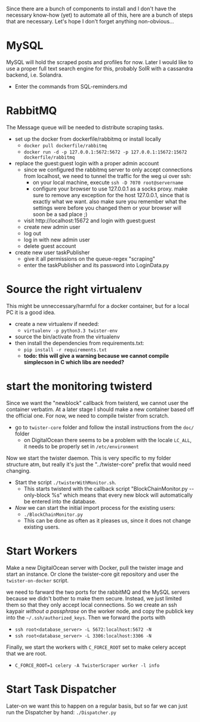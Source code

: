 Since there are a bunch of components to install and I don't have the necessary know-how (yet) to automate all of this, here are a bunch of steps that are necessary.
Let's hope I don't forget anything non-obvious...

# MySQL
MySQL will hold the scraped posts and profiles for now.
Later I would like to use a proper full text search engine for this, probably SolR with a cassandra backend, i.e. Solandra.
* Enter the commands from SQL-reminders.md

# RabbitMQ
The Message queue will be needed to distribute scraping tasks.
* set up the docker from dockerfile/rabbitmq or install locally
    * `docker pull dockerfile/rabbitmq`
    * `docker run -d -p 127.0.0.1:5672:5672 -p 127.0.0.1:15672:15672 dockerfile/rabbitmq`
* replace the guest:guest login with a proper admin account
    * since we configured the rabbitmq server to only accept connections from localhost, we need to tunnel the traffic for the weg ui  over ssh:
        * on your local machine, execute `ssh -D 7070 root@servername`
        * configure your browser to use 127.0.0.1 as a socks proxy. make sure to remove any exception for the host 127.0.0.1, since that is exactly what we want. also make sure you remember what the settings were before you changed them or your browser will soon be a sad place ;)
    * visit http://localhost:15672 and login with guest:guest
    * create new admin user
    * log out
    * log in with new admin user
    * delete guest account
* create new user taskPublisher
    * give it all permissions on the queue-regex "scraping"
    * enter the taskPublisher and its password into LoginData.py

# Source the right virtualenv
This might be unneccessary/harmful for a docker container, but for a local PC it is a good idea.
* create a new virtualenv if needed:
    * `virtualenv -p python3.3 twister-env`
* source the bin/activate from the virtualenv
* then install the dependencies from requirements.txt:
    * `pip install -r requirements.txt`
    * **todo: this will give a warning because we cannot compile simplecson in C which libs are needed?**

# start the monitoring twisterd
Since we want the "newblock" callback from twisterd, we cannot user the container verbatim. At a later stage I should make a new container based off the official one. For now, we need to compile twister from scratch.
* go to `twister-core` folder and follow the install instructions from the `doc/` folder
    * on DigitalOcean there seems to be a problem with the locale `LC_ALL`, it needs to be properly set in `/etc/environment`

Now we start the twister daemon.
This is very specific to my folder structure atm, but really it's just the "../twister-core" prefix that would need changing.
* Start the script `./twisterWithMonitor.sh`.
    * This starts twisterd with the callback script "BlockChainMonitor.py --only-block %s" which means that every new block will automatically be entered into the database.
* *Now* we can start the initial import process for the existing users:
    * `./BlockChainMonitor.py`
    * This can be done as often as it pleases us, since it does not change existing users.

# Start Workers
Make a new DigitalOcean server with Docker, pull the twister image and start an instance.
Or clone the twister-core git repository and user the `twister-on-docker` script.

we need to farward the two ports for the rabbitMQ and the MySQL servers because we didn't bother to make them secure. Instead, we just limited them so that they only accept local connections.
So we create an ssh kaypair *without a passphrase* on the worker node, and copy the publick key into the `~/.ssh/authorized_keys`.
Then we forward the ports with
* `ssh root<database_server> -L 5672:localhost:5672 -N`
* `ssh root<database_server> -L 3306:localhost:3306 -N`

Finally, we start the workers with `C_FORCE_ROOT` set to make celery accept that we are root.
* `C_FORCE_ROOT=1 celery -A TwisterScraper worker -l info`

# Start Task Dispatcher
Later-on we want this to happen on a regular basis, but so far we can just run the Dispatcher by hand:
    `./Dispatcher.py`
